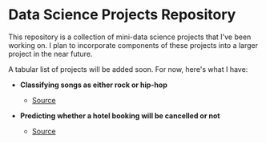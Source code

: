 # Data Science Projects Repository

This repository is a collection of mini-data science projects that I've been working on. I plan to incorporate components of these projects into a larger project in the near future.

A tabular list of projects will be added soon. For now, here's what I have:

- **Classifying songs as either rock or hip-hop**
  - [Source](https://app.datacamp.com/learn/projects/449)

- **Predicting whether a hotel booking will be cancelled or not**
  - [Source](https://www.datacamp.com/workspace/datasets/dataset-python-hotel-booking-demand)